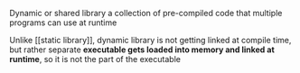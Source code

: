 Dynamic or shared library a collection of pre-compiled code that multiple programs can use at runtime

Unlike [[static library]], dynamic library is not getting linked at compile time, but rather separate **executable gets loaded into memory and linked at runtime**, so it is not the part of the executable